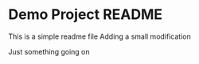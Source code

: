 # Demo Project README

This is a simple readme file
Adding a small modification

Just something going on

